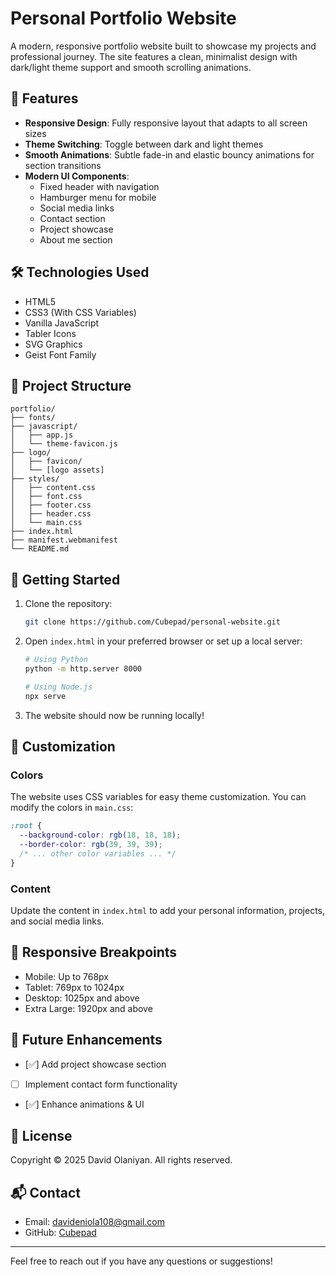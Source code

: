 # Personal Portfolio Website

A modern, responsive portfolio website built to showcase my projects and professional journey. The site features a clean, minimalist design with dark/light theme support and smooth scrolling animations.

## 🌟 Features

- **Responsive Design**: Fully responsive layout that adapts to all screen sizes
- **Theme Switching**: Toggle between dark and light themes
- **Smooth Animations**: Subtle fade-in and elastic bouncy animations for section transitions
- **Modern UI Components**:
  - Fixed header with navigation
  - Hamburger menu for mobile
  - Social media links
  - Contact section
  - Project showcase
  - About me section

## 🛠️ Technologies Used

- HTML5
- CSS3 (With CSS Variables)
- Vanilla JavaScript
- Tabler Icons
- SVG Graphics
- Geist Font Family

## 📂 Project Structure

```
portfolio/
├── fonts/
├── javascript/
│   ├── app.js
│   └── theme-favicon.js
├── logo/
│   ├── favicon/
│   └── [logo assets]
├── styles/
│   ├── content.css
│   ├── font.css
│   ├── footer.css
│   ├── header.css
│   └── main.css
├── index.html
├── manifest.webmanifest
└── README.md
```

## 🚀 Getting Started

1. Clone the repository:
   ```bash
   git clone https://github.com/Cubepad/personal-website.git
   ```

2. Open `index.html` in your preferred browser or set up a local server:
   ```bash
   # Using Python
   python -m http.server 8000
   
   # Using Node.js
   npx serve
   ```

3. The website should now be running locally!

## 🎨 Customization

### Colors
The website uses CSS variables for easy theme customization. You can modify the colors in `main.css`:

```css
:root {
  --background-color: rgb(18, 18, 18);
  --border-color: rgb(39, 39, 39);
  /* ... other color variables ... */
}
```

### Content
Update the content in `index.html` to add your personal information, projects, and social media links.

## 📱 Responsive Breakpoints

- Mobile: Up to 768px
- Tablet: 769px to 1024px
- Desktop: 1025px and above
- Extra Large: 1920px and above

## 🔮 Future Enhancements

- [✅] Add project showcase section
- [ ] Implement contact form functionality
- [✅] Enhance animations & UI

## 📄 License

Copyright © 2025 David Olaniyan. All rights reserved.

## 📬 Contact

- Email: davideniola108@gmail.com
- GitHub: [Cubepad](https://github.com/Cubepad)

---
Feel free to reach out if you have any questions or suggestions!
